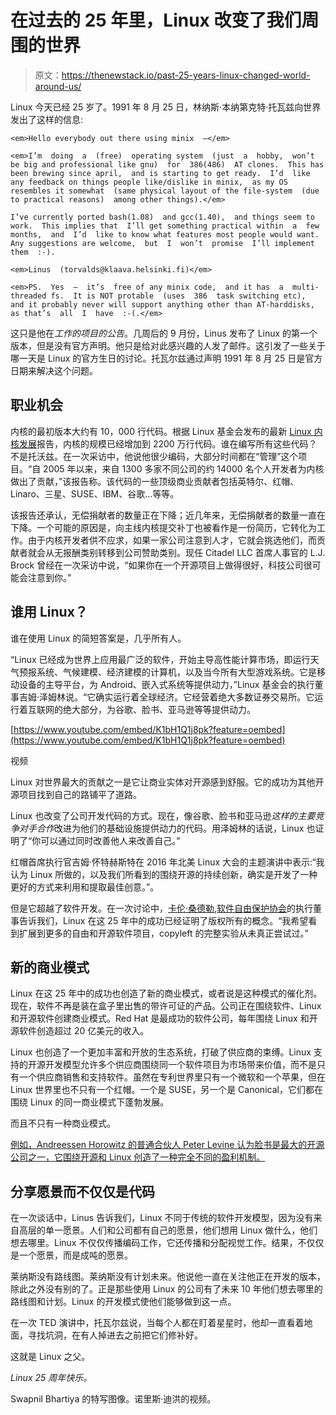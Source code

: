 # 在过去的 25 年里，Linux 改变了我们周围的世界

> 原文：<https://thenewstack.io/past-25-years-linux-changed-world-around-us/>

Linux 今天已经 25 岁了。1991 年 8 月 25 日，林纳斯·本纳第克特·托瓦兹向世界发出了这样的信息:

```
<em>Hello everybody out there using minix  —</em>

<em>I’m  doing  a  (free)  operating system  (just  a  hobby,  won’t  be big and professional like gnu)  for  386(486)  AT clones.  This has been brewing since april,  and is starting to get ready.  I’d  like any feedback on things people like/dislike in minix,  as my OS resembles it somewhat  (same physical layout of the file-system  (due to practical reasons)  among other things).</em>

I’ve currently ported bash(1.08)  and gcc(1.40),  and things seem to work.  This implies that  I’ll get something practical within  a  few months,  and  I’d  like to know what features most people would want.  Any suggestions are welcome,  but  I  won’t  promise  I’ll implement them  :-).

<em>Linus  (torvalds@klaava.helsinki.fi)</em>

<em>PS.  Yes  —  it’s  free of any minix code,  and it has  a  multi-threaded fs.  It is NOT protable  (uses  386  task switching etc),  and it probably never will support anything other than AT-harddisks,  as that’s  all  I  have  :-(.</em>

```

这只是他在*工作的项目的公告*。几周后的 9 月份，Linus 发布了 Linux 的第一个版本，但是没有官方声明。他只是给对此感兴趣的人发了邮件。这引发了一些关于哪一天是 Linux 的官方生日的讨论。托瓦尔兹通过声明 1991 年 8 月 25 日是官方日期来解决这个问题。

## 职业机会

内核的最初版本大约有 10，000 行代码。根据 Linux 基金会发布的最新 [Linux 内核发展](https://www.linux.com/blog/top-10-developers-and-companies-contributing-linux-kernel-2015-2016)报告，内核的规模已经增加到 2200 万行代码。谁在编写所有这些代码？不是托沃兹。在一次采访中，他说他很少编码，大部分时间都在“管理”这个项目。“自 2005 年以来，来自 1300 多家不同公司的约 14000 名个人开发者为内核做出了贡献，”该报告称。该代码的一些顶级商业贡献者包括英特尔、红帽、Linaro、三星、SUSE、IBM、谷歌…等等。

该报告还承认，无偿捐献者的数量正在下降；近几年来，无偿捐献者的数量一直在下降。一个可能的原因是，向主线内核提交补丁也被看作是一份简历，它转化为工作。由于内核开发者供不应求，如果一家公司注意到人才，它就会挑选他们，而贡献者就会从无报酬类别转移到公司赞助类别。现任 Citadel LLC 首席人事官的 L.J. Brock 曾经在一次采访中说，“如果你在一个开源项目上做得很好，科技公司很可能会注意到你。”

## 谁用 Linux？

谁在使用 Linux 的简短答案是，几乎所有人。

“Linux 已经成为世界上应用最广泛的软件，开始主导高性能计算市场，即运行天气预报系统、气候建模、经济建模的计算机，以及当今所有大型游戏系统。它是移动设备的主导平台，为 Android、嵌入式系统等提供动力，”Linux 基金会的执行董事吉姆·泽姆林说。“它确实运行着全球经济。它经营着绝大多数证券交易所。它运行着互联网的绝大部分，为谷歌、脸书、亚马逊等等提供动力。

[https://www.youtube.com/embed/K1bH1Q1j8pk?feature=oembed](https://www.youtube.com/embed/K1bH1Q1j8pk?feature=oembed)

视频

Linux 对世界最大的贡献之一是它让商业实体对开源感到舒服。它的成功为其他开源项目找到自己的路铺平了道路。

Linux 也改变了公司开发代码的方式。现在，像谷歌、脸书和亚马逊*这样的主要竞争对手合作*改进为他们的基础设施提供动力的代码。用泽姆林的话说，Linux 也证明了“你可以通过同时改善他人来改善自己。”

红帽首席执行官吉姆·怀特赫斯特在 2016 年北美 Linux 大会的主题演讲中表示:“我认为 Linux 所做的，以及我们所看到的围绕开源的持续创新，确实是开发了一种更好的方式来利用和提取最佳创意。”。

但是它超越了软件开发。在一次讨论中，[卡伦·桑德勒](https://twitter.com/o0karen0o),[软件自由保护协会](https://sfconservancy.org/)的执行董事告诉我们，Linux 在这 25 年中的成功已经证明了版权所有的概念。“我希望看到扩展到更多的自由和开源软件项目，copyleft 的完整实验从未真正尝试过。”

## 新的商业模式

Linux 在这 25 年中的成功也创造了新的商业模式，或者说是这种模式的催化剂。现在，软件不再是装在盒子里出售的带许可证的产品。公司正在围绕软件、Linux 和开源软件创建商业模式。Red Hat 是最成功的软件公司，每年围绕 Linux 和开源软件创造超过 20 亿美元的收入。

Linux 也创造了一个更加丰富和开放的生态系统，打破了供应商的束缚。Linux 支持的开源开发模型允许多个供应商围绕同一个软件项目为市场带来价值，而不是只有一个供应商销售和支持软件。虽然在专利世界里只有一个微软和一个苹果，但在 Linux 世界里也不只有一个红帽。一个是 SUSE，另一个是 Canonical，它们都在围绕 Linux 的同一商业模式下蓬勃发展。

而且不只有一种商业模式。

[例如，Andreessen Horowitz 的普通合伙人 Peter Levine 认为脸书是最大的开源公司之一，它围绕开源和 Linux 创造了一种完全不同的盈利机制。](https://www.linux.com/news/software-eating-networking-facebook-says-yes)

## 分享愿景而不仅仅是代码

在一次谈话中，Linus 告诉我们，Linux 不同于传统的软件开发模型，因为没有来自高层的单一愿景。人们和公司都有自己的愿景，他们想用 Linux 做什么，他们想去哪里。Linux 不仅仅传播编码工作，它还传播和分配视觉工作。结果，不仅仅是一个愿景，而是成吨的愿景。

莱纳斯没有路线图。莱纳斯没有计划未来。他说他一直在关注他正在开发的版本，除此之外没有别的了。正是那些使用 Linux 的公司有了未来 10 年他们想去哪里的路线图和计划。Linux 的开发模式使他们能够做到这一点。

在一次 TED 演讲中，托瓦尔兹说，当每个人都在盯着星星时，他却一直看着地面，寻找坑洞，在有人掉进去之前把它们修补好。

这就是 Linux 之父。

*Linux 25 周年快乐。*

Swapnil Bhartiya 的特写图像。诺里斯·迪洪的视频。

<svg xmlns:xlink="http://www.w3.org/1999/xlink" viewBox="0 0 68 31" version="1.1"><title>Group</title> <desc>Created with Sketch.</desc></svg>